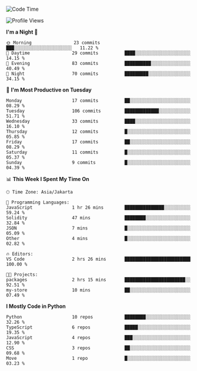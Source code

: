 <!--START_SECTION:waka-->
![Code Time](http://img.shields.io/badge/Code%20Time-1%2C607%20hrs%2019%20mins-blue)

![Profile Views](http://img.shields.io/badge/Profile%20Views-20-blue)

**I'm a Night 🦉** 

```text
🌞 Morning                23 commits          ███░░░░░░░░░░░░░░░░░░░░░░   11.22 % 
🌆 Daytime                29 commits          ████░░░░░░░░░░░░░░░░░░░░░   14.15 % 
🌃 Evening                83 commits          ██████████░░░░░░░░░░░░░░░   40.49 % 
🌙 Night                  70 commits          █████████░░░░░░░░░░░░░░░░   34.15 % 
```
📅 **I'm Most Productive on Tuesday** 

```text
Monday                   17 commits          ██░░░░░░░░░░░░░░░░░░░░░░░   08.29 % 
Tuesday                  106 commits         █████████████░░░░░░░░░░░░   51.71 % 
Wednesday                33 commits          ████░░░░░░░░░░░░░░░░░░░░░   16.10 % 
Thursday                 12 commits          █░░░░░░░░░░░░░░░░░░░░░░░░   05.85 % 
Friday                   17 commits          ██░░░░░░░░░░░░░░░░░░░░░░░   08.29 % 
Saturday                 11 commits          █░░░░░░░░░░░░░░░░░░░░░░░░   05.37 % 
Sunday                   9 commits           █░░░░░░░░░░░░░░░░░░░░░░░░   04.39 % 
```


📊 **This Week I Spent My Time On** 

```text
🕑︎ Time Zone: Asia/Jakarta

💬 Programming Languages: 
JavaScript               1 hr 26 mins        ███████████████░░░░░░░░░░   59.24 % 
Solidity                 47 mins             ████████░░░░░░░░░░░░░░░░░   32.84 % 
JSON                     7 mins              █░░░░░░░░░░░░░░░░░░░░░░░░   05.09 % 
Other                    4 mins              █░░░░░░░░░░░░░░░░░░░░░░░░   02.82 % 

🔥 Editors: 
VS Code                  2 hrs 26 mins       █████████████████████████   100.00 % 

🐱‍💻 Projects: 
packages                 2 hrs 15 mins       ███████████████████████░░   92.51 % 
my-store                 10 mins             ██░░░░░░░░░░░░░░░░░░░░░░░   07.49 % 
```

**I Mostly Code in Python** 

```text
Python                   10 repos            ████████░░░░░░░░░░░░░░░░░   32.26 % 
TypeScript               6 repos             █████░░░░░░░░░░░░░░░░░░░░   19.35 % 
JavaScript               4 repos             ███░░░░░░░░░░░░░░░░░░░░░░   12.90 % 
CSS                      3 repos             ██░░░░░░░░░░░░░░░░░░░░░░░   09.68 % 
Move                     1 repo              █░░░░░░░░░░░░░░░░░░░░░░░░   03.23 % 
```




<!--END_SECTION:waka-->
